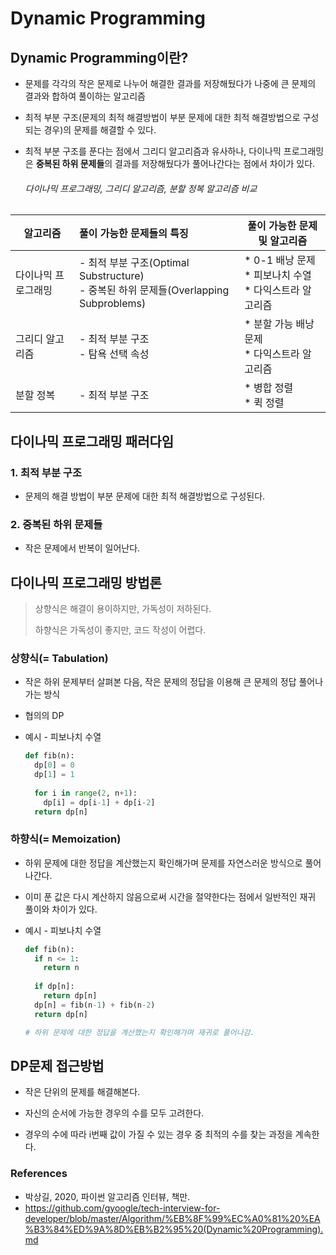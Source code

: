 # Dynamic Programming

## Dynamic Programming이란?

- 문제를 각각의 작은 문제로 나누어 해결한 결과를 저장해뒀다가 나중에 큰 문제의 결과와 합하여 풀이하는 알고리즘

- 최적 부분 구조(문제의 최적 해결방법이 부분 문제에 대한 최적 해결방법으로 구성되는 경우)의 문제를 해결할 수 있다.

- 최적 부분 구조를 푼다는 점에서 그리디 알고리즘과 유사하나, 다이나믹 프로그래밍은 **중복된 하위 문제들**의 결과를 저장해뒀다가 풀어나간다는 점에서 차이가 있다. 

  ###### 다이나믹 프로그래밍, 그리디 알고리즘, 분할 정복 알고리즘 비교

| 알고리즘            | 풀이 가능한 문제들의 특징              | 풀이 가능한 문제 및 알고리즘 |
| ------------------- | :------------------------------------- | ---------------------------- |
| 다이나믹 프로그래밍 | - 최적 부분 구조(Optimal Substructure)<br />- 중복된 하위 문제들(Overlapping Subproblems) | * 0-1 배낭 문제<br />* 피보나치 수열<br />* 다익스트라 알고리즘 |
| 그리디 알고리즘     | - 최적 부분 구조<br />- 탐욕 선택 속성       | * 분할 가능 배낭 문제<br />* 다익스트라 알고리즘 |
| 분할 정복           | - 최적 부분 구조                       | * 병합 정렬<br />* 퀵 정렬      |



## 다이나믹 프로그래밍 패러다임

### 1. 최적 부분 구조

- 문제의 해결 방법이 부분 문제에 대한 최적 해결방법으로 구성된다. 

### 2. 중복된 하위 문제들

- 작은 문제에서 반복이 일어난다.



## 다이나믹 프로그래밍 방법론

> 상향식은 해결이 용이하지만, 가독성이 저하된다. 
>
> 하향식은 가독성이 좋지만, 코드 작성이 어렵다. 



### 상향식(= Tabulation)

- 작은 하위 문제부터 살펴본 다음, 작은 문제의 정답을 이용해 큰 문제의 정답 풀어나가는 방식

- 협의의 DP

- 예시 - 피보나치 수열 

  ```python
  def fib(n):
    dp[0] = 0
    dp[1] = 1
    
    for i in range(2, n+1):
      dp[i] = dp[i-1] + dp[i-2]
   	return dp[n]
  ```

### 하향식(= Memoization)

- 하위 문제에 대한 정답을 계산했는지 확인해가며 문제를 자연스러운 방식으로 풀어 나간다. 

- 이미 푼 값은 다시 계산하지 않음으로써 시간을 절약한다는 점에서 일반적인 재귀 풀이와 차이가 있다.

- 예시 - 피보나치 수열

  ```python
  def fib(n):
    if n <= 1:
      return n
    
    if dp[n]:
      return dp[n]
    dp[n] = fib(n-1) + fib(n-2)
    return dp[n]
  
  # 하위 문제에 대한 정답을 계산했는지 확인해가며 재귀로 풀어나감. 
  ```



## DP문제 접근방법 

- 작은 단위의 문제를 해결해본다. 
- 자신의 순서에 가능한 경우의 수를 모두 고려한다.

- 경우의 수에 따라 i번째 값이 가질 수 있는 경우 중 최적의 수를 찾는 과정을 계속한다.



### References

- 박상길, 2020, 파이썬 알고리즘 인터뷰, 책만.
- https://github.com/gyoogle/tech-interview-for-developer/blob/master/Algorithm/%EB%8F%99%EC%A0%81%20%EA%B3%84%ED%9A%8D%EB%B2%95%20(Dynamic%20Programming).md



